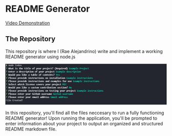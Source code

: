 # README Generator

[Video Demonstration](https://drive.google.com/file/d/1RXVJ-TVU1-QiBD4i2wIW-vUK7bMNlQH0/view?usp=sharing)

## The Repository

This repository is where I (Rae Alejandrino) write and implement a working README generator using node.js

<img src="./src/Images/readmescreenshot.png" />

In this repository, you'll find all the files neccesary to run a fully functioning README generator! Upon running the application, you'll be prompted to enter information about your project to output an organized and structured README markdown file. 